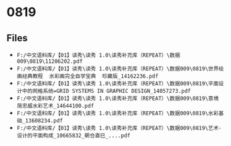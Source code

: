 # 0819

## Files

- `F:/中文语料库/【01】读秀\读秀 1.0\读秀补充库（REPEAT）\数据009\0819\11206202.pdf`
- `F:/中文语料库/【01】读秀\读秀 1.0\读秀补充库（REPEAT）\数据009\0819\世界绘画经典教程  水彩画完全自学宝典  珍藏版_14162236.pdf`
- `F:/中文语料库/【01】读秀\读秀 1.0\读秀补充库（REPEAT）\数据009\0819\平面设计中的网格系统=GRID SYSTEMS IN GRAPHIC DESIGN_14057273.pdf`
- `F:/中文语料库/【01】读秀\读秀 1.0\读秀补充库（REPEAT）\数据009\0819\意境  简忠威水彩艺术_14644100.pdf`
- `F:/中文语料库/【01】读秀\读秀 1.0\读秀补充库（REPEAT）\数据009\0819\水彩基础_13608234.pdf`
- `F:/中文语料库/【01】读秀\读秀 1.0\读秀补充库（REPEAT）\数据009\0819\艺术·设计的平面构成_10665832_朝仓直巳_....pdf`
